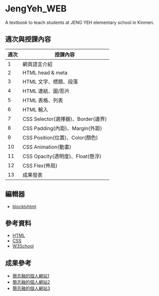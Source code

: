 # JengYeh_WEB
A textbook to teach students at JENG YEH elementary school in Kinmen.

## 週次與授課內容

| 週次 | 授課內容                       |
| ---- | ------------------------------ |
| 1    | 網頁語言介紹                   |
| 2    | HTML head & meta                |
| 3    | HTML 文字、標題、段落           |
| 4    | HTML 連結、圖/影片              |
| 5    | HTML 表格、列表                 |
| 6    | HTML 輸入                      |
| 7    | CSS Selector(選擇器)、Border(邊界) |
| 8    | CSS Padding(內距)、Margin(外距) |
| 9    | CSS Position(位置)、Color(顏色) |
| 10   | CSS Animation(動畫)             |
| 11   | CSS Opacity(透明度)、Float(懸浮) |
| 12   | CSS Flex(佈局)                  |
| 13   | 成果發表                       |

## 編輯器
- [blocklyhtml](http://blocklyhtml.zgtm.de/)

## 參考資料
- [HTML](https://jung217.github.io/wp110b//homework/HTML/NOTE1.0.html)
- [CSS](https://jung217.github.io/wp110b//homework/HTML/NOTE2.0.html)
- [W3School](https://www.w3schools.com/)

## 成果參考
* [簡志融的個人網站1](https://jung217.github.io/AiMade_WebPages/)
* [簡志融的個人網站2](https://jung217.github.io/wp110b/project/main.html)
* [簡志融的個人網站3](https://jung.azurewebsites.net/)
